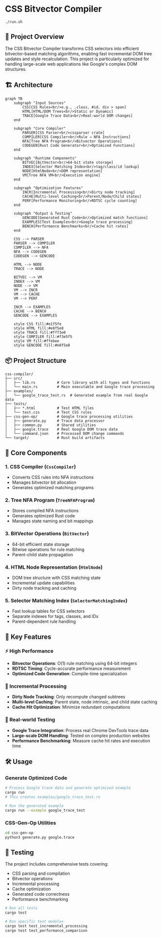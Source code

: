 # CSS Bitvector Compiler

```
./run.sh
```


## 🎯 Project Overview

The CSS Bitvector Compiler transforms CSS selectors into efficient bitvector-based matching algorithms, enabling fast incremental DOM tree updates and style recalculation. This project is particularly optimized for handling large-scale web applications like Google's complex DOM structures.

## 🏗️ Architecture

```mermaid
graph TB
    subgraph "Input Sources"
        CSS[CSS Rules<br/>e.g., .class, #id, div > span]
        HTML[HTML/DOM Trees<br/>Static or Dynamic]
        TRACE[Google Trace Data<br/>Real-world DOM changes]
    end
    
    subgraph "Core Compiler"
        PARSER[CSS Parser<br/>cssparser crate]
        COMPILER[CSS Compiler<br/>Rule → NFA Instructions]
        NFA[Tree NFA Program<br/>Bitvector Operations]
        CODEGEN[Rust Code Generator<br/>Optimized Functions]
    end
    
    subgraph "Runtime Components"
        BITVEC[BitVector<br/>64-bit state storage]
        INDEX[Selector Matching Index<br/>tag/class/id lookup]
        NODE[HtmlNode<br/>DOM representation]
        VM[Tree NFA VM<br/>Execution engine]
    end
    
    subgraph "Optimization Features"
        INCR[Incremental Processing<br/>Dirty node tracking]
        CACHE[Multi-level Caching<br/>Parent/Node/Child states]
        PERF[Performance Monitoring<br/>RDTSC cycle counting]
    end
    
    subgraph "Output & Testing"
        GENCODE[Generated Rust Code<br/>Optimized match functions]
        EXAMPLES[Test Examples<br/>Google trace processing]
        BENCH[Performance Benchmarks<br/>Cache hit rates]
    end
    
    CSS --> PARSER
    PARSER --> COMPILER
    COMPILER --> NFA
    NFA --> CODEGEN
    CODEGEN --> GENCODE
    
    HTML --> NODE
    TRACE --> NODE
    
    BITVEC --> VM
    INDEX --> VM
    NODE --> VM
    VM --> INCR
    VM --> CACHE
    VM --> PERF
    
    INCR --> EXAMPLES
    CACHE --> BENCH
    GENCODE --> EXAMPLES
    
    style CSS fill:#e1f5fe
    style HTML fill:#e8f5e8
    style TRACE fill:#fff3e0
    style COMPILER fill:#f3e5f5
    style VM fill:#ffebee
    style GENCODE fill:#e8f5e8
```

## 📦 Project Structure

```
css-compiler/
├── src/
│   ├── lib.rs          # Core library with all types and functions
│   └── main.rs         # Main executable and Google trace processing
├── examples/
│   └── google_trace_test.rs  # Generated example from real Google data
├── tests/
│   ├── *.html          # Test HTML files
│   └── test.css        # Test CSS rules
├── css-gen-op/         # Google trace processing utilities
│   ├── generate.py     # Trace data processor
│   ├── common.py       # Shared utilities
│   ├── google.trace    # Real Google DOM trace data
│   └── command.json    # Processed DOM change commands
└── target/             # Rust build artifacts
```

## 🔧 Core Components

### 1. **CSS Compiler** (`CssCompiler`)
- Converts CSS rules into NFA instructions
- Manages bitvector bit allocation
- Generates optimized matching programs

### 2. **Tree NFA Program** (`TreeNFAProgram`)
- Stores compiled NFA instructions
- Generates optimized Rust code
- Manages state naming and bit mappings

### 3. **BitVector Operations** (`BitVector`)
- 64-bit efficient state storage
- Bitwise operations for rule matching
- Parent-child state propagation

### 4. **HTML Node Representation** (`HtmlNode`)
- DOM tree structure with CSS matching state
- Incremental update capabilities
- Dirty node tracking and caching

### 5. **Selector Matching Index** (`SelectorMatchingIndex`)
- Fast lookup tables for CSS selectors
- Separate indexes for tags, classes, and IDs
- Parent-dependent rule handling

## 🚀 Key Features

### ⚡ **High Performance**
- **Bitvector Operations**: O(1) rule matching using 64-bit integers
- **RDTSC Timing**: Cycle-accurate performance measurement
- **Optimized Code Generation**: Compile-time specialization

### 🔄 **Incremental Processing**
- **Dirty Node Tracking**: Only recompute changed subtrees
- **Multi-level Caching**: Parent state, node intrinsic, and child state caching
- **Cache Hit Optimization**: Minimize redundant computations

### 🎯 **Real-world Testing**
- **Google Trace Integration**: Process real Chrome DevTools trace data
- **Large-scale DOM Handling**: Tested on complex production websites
- **Performance Benchmarking**: Measure cache hit rates and execution time

## 🛠️ Usage

### Generate Optimized Code
```bash
# Process Google trace data and generate optimized example
cargo run
# This creates examples/google_trace_test.rs

# Run the generated example
cargo run --example google_trace_test
```

### CSS-Gen-Op Utilities
```bash
cd css-gen-op
python3 generate.py google.trace
```

## 🧪 Testing

The project includes comprehensive tests covering:
- CSS parsing and compilation
- Bitvector operations
- Incremental processing
- Cache optimization
- Generated code correctness
- Performance benchmarking

```bash
# Run all tests
cargo test

# Run specific test modules
cargo test test_incremental_processing
cargo test test_performance_comparison
```
